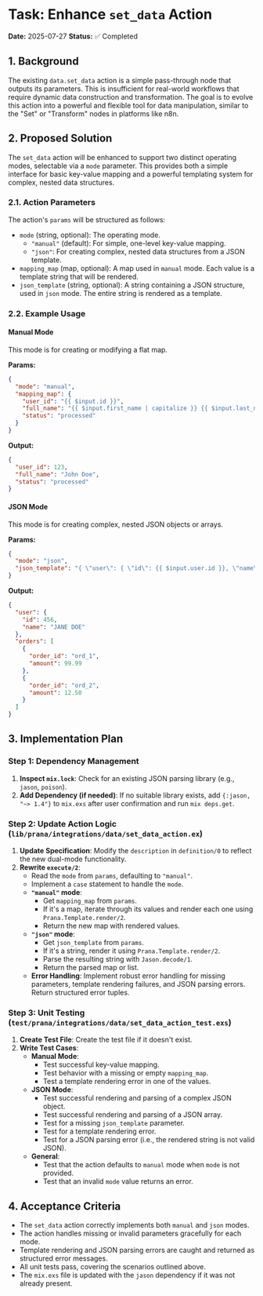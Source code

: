 
# Task: Enhance `set_data` Action

**Date:** 2025-07-27
**Status:** ✅ Completed

## 1. Background

The existing `data.set_data` action is a simple pass-through node that outputs its parameters. This is insufficient for real-world workflows that require dynamic data construction and transformation. The goal is to evolve this action into a powerful and flexible tool for data manipulation, similar to the "Set" or "Transform" nodes in platforms like n8n.

## 2. Proposed Solution

The `set_data` action will be enhanced to support two distinct operating modes, selectable via a `mode` parameter. This provides both a simple interface for basic key-value mapping and a powerful templating system for complex, nested data structures.

### 2.1. Action Parameters

The action's `params` will be structured as follows:

- `mode` (string, optional): The operating mode.
  - `"manual"` (default): For simple, one-level key-value mapping.
  - `"json"`: For creating complex, nested data structures from a JSON template.
- `mapping_map` (map, optional): A map used in `manual` mode. Each value is a template string that will be rendered.
- `json_template` (string, optional): A string containing a JSON structure, used in `json` mode. The entire string is rendered as a template.

### 2.2. Example Usage

#### Manual Mode

This mode is for creating or modifying a flat map.

**Params:**
```json
{
  "mode": "manual",
  "mapping_map": {
    "user_id": "{{ $input.id }}",
    "full_name": "{{ $input.first_name | capitalize }} {{ $input.last_name | capitalize }}",
    "status": "processed"
  }
}
```

**Output:**
```json
{
  "user_id": 123,
  "full_name": "John Doe",
  "status": "processed"
}
```

#### JSON Mode

This mode is for creating complex, nested JSON objects or arrays.

**Params:**
```json
{
  "mode": "json",
  "json_template": "{ \"user\": { \"id\": {{ $input.user.id }}, \"name\": \"{{ $input.user.name | upper_case }}\" }, \"orders\": [ {%- for order in $input.orders -%} { \"order_id\": \"{{ order.id }}\", \"amount\": {{ order.amount }} } {%- if not loop.last -%},{%- endif -%} {%- endfor -%} ] }"
}
```

**Output:**
```json
{
  "user": {
    "id": 456,
    "name": "JANE DOE"
  },
  "orders": [
    {
      "order_id": "ord_1",
      "amount": 99.99
    },
    {
      "order_id": "ord_2",
      "amount": 12.50
    }
  ]
}
```

## 3. Implementation Plan

### Step 1: Dependency Management

1.  **Inspect `mix.lock`**: Check for an existing JSON parsing library (e.g., `jason`, `poison`).
2.  **Add Dependency (if needed)**: If no suitable library exists, add `{:jason, "~> 1.4"}` to `mix.exs` after user confirmation and run `mix deps.get`.

### Step 2: Update Action Logic (`lib/prana/integrations/data/set_data_action.ex`)

1.  **Update Specification**: Modify the `description` in `definition/0` to reflect the new dual-mode functionality.
2.  **Rewrite `execute/2`**:
    - Read the `mode` from `params`, defaulting to `"manual"`.
    - Implement a `case` statement to handle the `mode`.
    - **`"manual"` mode**:
        - Get `mapping_map` from `params`.
        - If it's a map, iterate through its values and render each one using `Prana.Template.render/2`.
        - Return the new map with rendered values.
    - **`"json"` mode**:
        - Get `json_template` from `params`.
        - If it's a string, render it using `Prana.Template.render/2`.
        - Parse the resulting string with `Jason.decode/1`.
        - Return the parsed map or list.
    - **Error Handling**: Implement robust error handling for missing parameters, template rendering failures, and JSON parsing errors. Return structured error tuples.

### Step 3: Unit Testing (`test/prana/integrations/data/set_data_action_test.exs`)

1.  **Create Test File**: Create the test file if it doesn't exist.
2.  **Write Test Cases**:
    - **Manual Mode**:
        - Test successful key-value mapping.
        - Test behavior with a missing or empty `mapping_map`.
        - Test a template rendering error in one of the values.
    - **JSON Mode**:
        - Test successful rendering and parsing of a complex JSON object.
        - Test successful rendering and parsing of a JSON array.
        - Test for a missing `json_template` parameter.
        - Test for a template rendering error.
        - Test for a JSON parsing error (i.e., the rendered string is not valid JSON).
    - **General**:
        - Test that the action defaults to `manual` mode when `mode` is not provided.
        - Test that an invalid `mode` value returns an error.

## 4. Acceptance Criteria

- The `set_data` action correctly implements both `manual` and `json` modes.
- The action handles missing or invalid parameters gracefully for each mode.
- Template rendering and JSON parsing errors are caught and returned as structured error messages.
- All unit tests pass, covering the scenarios outlined above.
- The `mix.exs` file is updated with the `jason` dependency if it was not already present.
